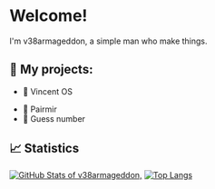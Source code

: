 # Welcome!

I'm v38armageddon, a simple man who make things.

## 📕 My projects:
- 💾 Vincent OS
<!-- Abandonned, maybe relaunched in the futur- 📦 Arch Downgrader GUI -->
- 🤖 Pairmir
- 🔢 Guess number

## 📈 Statistics
<!-- Credits to https://github.com/anuraghazra/github-readme-stats -->
[![GitHub Stats of v38armageddon,](https://github-readme-stats.vercel.app/api?username=v38armageddon&show_icons=true&theme=gotham)](https://github.com/anuraghazra/github-readme-stats)
[![Top Langs](https://github-readme-stats.vercel.app/api/top-langs/?username=v38armageddon&layout=compact&theme=gotham)](https://github.com/anuraghazra/github-readme-stats)
